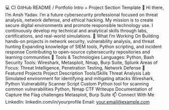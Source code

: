 💻 C) GitHub README / Portfolio Intro + Project Section Template
👋 Hi there, I’m Ansh Yadav.
I’m a future cybersecurity professional focused on threat analysis, network defense, and ethical hacking. My mission is to create secure digital environments and promote responsible technology use. I continuously develop my technical and analytical skills through labs, certifications, and real-world simulations.
🔐 What I’m Working On
Building hands-on projects in network security, vulnerability analysis, and threat hunting
Expanding knowledge of SIEM tools, Python scripting, and incident response
Contributing to open-source cybersecurity repositories and learning communities
🧰 Tools & Technologies
Languages: Python, Bash
Security Tools: Wireshark, Metasploit, Nmap, Burp Suite, Splunk
Areas of Focus: Threat Intelligence, Penetration Testing, Network Defense
🚀 Featured Projects
Project	Description	Tools/Skills
Threat Analysis Lab	Simulated environment for identifying and mitigating attacks	Wireshark, Python
Vulnerability Scanner Script	Custom Python tool for scanning common vulnerabilities	Python, Nmap
CTF Writeups	Documentation of Capture the Flag challenges	Metasploit, Burp Suite
📫 Connect With Me
LinkedIn: linkedin.com/in/yourprofile
Email: your.email@example.com
